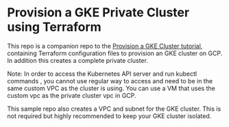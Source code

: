 #  Provision a GKE Private Cluster using Terraform

This repo is a companion repo to the [Provision a GKE Cluster tutorial](https://developer.hashicorp.com/terraform/tutorials/kubernetes/gke), containing Terraform configuration files to provision an GKE cluster on GCP. In addition this creates a complete private cluster.

Note: In order to access the Kubernetes API server and run kubectl commands , you cannot use regular way to access and need to be in the same custom VPC as the cluster is using. You can use a VM that uses the custom vpc as the private cluster vpc in GCP. 

This sample repo also creates a VPC and subnet for the GKE cluster. This is not
required but highly recommended to keep your GKE cluster isolated.
